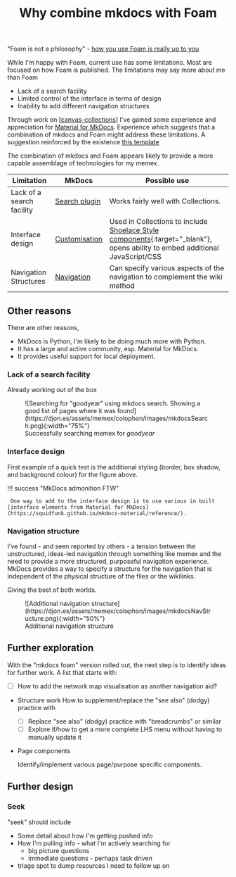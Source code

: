 ﻿---
backlinks:
- title: Colophon
  url: /colophon/colophon.html
- title: Deploy with GitHub Action
  url: /colophon/deploy-with-github-action.html
tags:
- colophon
title: Why combine mkdocs with Foam
type: note
---
"Foam is not a philosophy" - [how you use Foam is really up to you](https://djon.es/blog/2020/07/06/designing-a-personal-memex-with-foam/#how-to-use-it)

While I'm happy with Foam, current use has some limitations. Most are focused on how Foam is published. The limitations may say more about me than Foam

- Lack of a search facility 
- Limited control of the interface in terms of design
- Inability to add different navigation structures

Through work on [[canvas-collections]] I've gained some experience and appreciation for [Material for MkDocs](https://squidfunk.github.io/mkdocs-material/). Experience which suggests that a combination of mkdocs and Foam might address these limitations. A suggestion reinforced by the existence [this template](https://github.com/Jackiexiao/foam-mkdocs-template#deploy-locally)

The combination of mkdocs and Foam appears likely to provide a more capable assemblage of technologies for my memex.

| Limitation | MkDocs | Possible use |
| --- | --- | --- |
| Lack of a search facility | [Search plugin](https://squidfunk.github.io/mkdocs-material/setup/setting-up-site-search/)  | Works fairly well with Collections. |
| Interface design | [Customisation](https://squidfunk.github.io/mkdocs-material/customization/) | Used in Collections to include [Shoelace Style components](https://shoelace.style){:target="_blank"}, opens ability to embed additional JavaScript/CSS |
| Navigation Structures | [Navigation](https://squidfunk.github.io/mkdocs-material/setup/setting-up-navigation/) | Can specify various aspects of the navigation to complement the wiki method |

## Other reasons

There are other reasons, 

- MkDocs is Python, I'm likely to be doing much more with Python.
- It has a large and active community, esp. Material for MkDocs.
- It provides useful support for local deployment.

### Lack of a search facility

Already working out of the box

<figure markdown>
![Searching for "goodyear" using mkdocs search. Showing a good list of pages where it was found](https://djon.es/assets/memex/colophon/images/mkdocsSearch.png){:width="75%"}
<figcaption>Successfully searching memex for <em>goodyear</em></figcaption>
</figure>

### Interface design

First example of a quick test is the additional styling (border, box shadow, and background colour) for the figure above.

!!! success "MkDocs admonition FTW"

     One way to add to the interface design is to use various in built [interface elements from Material for MkDocs](https://squidfunk.github.io/mkdocs-material/reference/).

### Navigation structure

I've found - and seen reported by others - a tension between the unstructured, ideas-led navigation through something like memex and the need to provide a more structured, purposeful navigation experience. MkDocs provides a way to specify a structure for the navigation that is independent of the physical structure of the files or the wikilinks.

Giving the best of both worlds.

<figure markdown>
![Additional navigation structure](https://djon.es/assets/memex/colophon/images/mkdocsNavStructure.png){:width="50%"}
<figcaption>Additional navigation structure</figcaption>
</figure>

## Further exploration

With the "mkdocs foam" version rolled out, the next step is to identify ideas for further work. A list that starts with:

- [ ] How to add the network map visualisation as another navigation aid?
- Structure work How to supplement/replace the "see also" (dodgy) practice with 
  - [ ] Replace "see also" (dodgy) practice with "breadcrumbs" or similar
  - [ ] Explore if/how to get a more complete LHS menu without having to manually update it
- Page components 
  
    Identify/implement various page/purpose specific components.

## Further design 

### Seek 

"seek" should include 

- Some detail about how I'm getting pushed info 
- How I'm pulling info - what I'm actively searching for
  - big picture questions 
  - immediate questions - perhaps task driven
- triage spot to dump resources I need to follow up on

[//begin]: # "Autogenerated link references for markdown compatibility"
[canvas-collections]: ../sense/CASA/CASA/canvas-collections "Canvas Collections"
[//end]: # "Autogenerated link references"